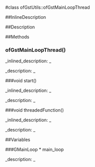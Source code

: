 #class ofGstUtils::ofGstMainLoopThread


<!--
_visible: True_
_advanced: True_
_istemplated: False_
-->

##InlineDescription






##Description





##Methods



### ofGstMainLoopThread()

<!--
_syntax: ofGstMainLoopThread()_
_name: ofGstMainLoopThread_
_returns: _
_returns_description: _
_parameters: _
_access: public_
_version_started: 0.8.0_
_version_deprecated: _
_summary: _
_constant: False_
_static: False_
_visible: True_
_advanced: False_
-->

_inlined_description: _








_description: _








<!----------------------------------------------------------------------------->

###void start()

<!--
_syntax: start()_
_name: start_
_returns: void_
_returns_description: _
_parameters: _
_access: public_
_version_started: 0073_
_version_deprecated: _
_summary: _
_constant: False_
_static: False_
_visible: True_
_advanced: False_
-->

_inlined_description: _








_description: _








<!----------------------------------------------------------------------------->

###void threadedFunction()

<!--
_syntax: threadedFunction()_
_name: threadedFunction_
_returns: void_
_returns_description: _
_parameters: _
_access: public_
_version_started: 0073_
_version_deprecated: _
_summary: _
_constant: False_
_static: False_
_visible: True_
_advanced: False_
-->

_inlined_description: _








_description: _








<!----------------------------------------------------------------------------->

##Variables



###GMainLoop * main_loop

<!--
_name: main_loop_
_type: GMainLoop *_
_access: private_
_version_started: 0073_
_version_deprecated: _
_summary: _
_visible: True_
_constant: True_
_advanced: False_
-->

_description: _








<!----------------------------------------------------------------------------->

